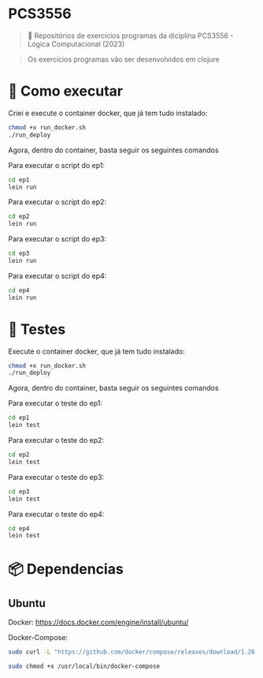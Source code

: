 # PCS3556
> 🤔 Repositórios de exercícios programas da diciplina PCS3556 - Lógica Computacional (2023)

> Os exercícios programas vão ser desenvolvidos em clojure

# 🚀 Como executar

Criei e execute o container docker, que já tem tudo instalado:
```sh
chmod +x run_docker.sh
./run_deploy
```

Agora, dentro do container, basta seguir os seguintes comandos

Para executar o script do ep1:
```sh
cd ep1
lein run
```

Para executar o script do ep2:
```sh
cd ep2
lein run
```

Para executar o script do ep3:
```sh
cd ep3
lein run
```

Para executar o script do ep4:
```sh
cd ep4
lein run
```

# 🧪 Testes

Execute o container docker, que já tem tudo instalado:
```sh
chmod +x run_docker.sh
./run_deploy
```

Agora, dentro do container, basta seguir os seguintes comandos

Para executar o teste do ep1:
```sh
cd ep1
lein test
```

Para executar o teste do ep2:
```sh
cd ep2
lein test
```

Para executar o teste do ep3:
```sh
cd ep3
lein test
```

Para executar o teste do ep4:
```sh
cd ep4
lein test
```


# 📦 Dependencias

## Ubuntu

Docker:
https://docs.docker.com/engine/install/ubuntu/

Docker-Compose:
```sh
sudo curl -L "https://github.com/docker/compose/releases/download/1.26.0/docker-compose-$(uname -s)-$(uname -m)" -o /usr/local/bin/docker-compose

sudo chmod +x /usr/local/bin/docker-compose
```